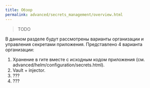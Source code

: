 ```yaml
---
title: Обзор
permalink: advanced/secrets_management/overview.html
---
```


> TODO

В данном разделе будут рассмотрены варианты организации и управления секретами приложения. Представлено 4 варианта организации:

1. Хранение в гите вместе с исходным кодом приложения (см. advanced/helm/configuration/secrets.html).
2. Vault + injector.
3. ???
4. ???
